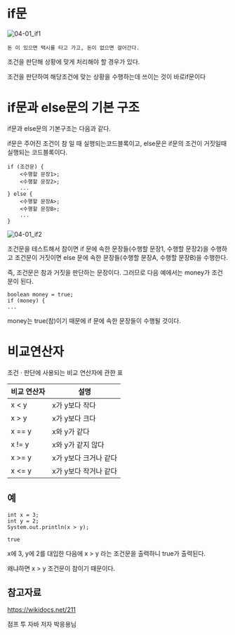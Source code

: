 if문
====

![04-01_if1](https://github.com/user-attachments/assets/0bfd5050-7e23-4919-8b34-889184ce3e21)

    돈 이 있으면 택시를 타고 가고, 돈이 없으면 걸어간다.


조건을 판단해 상황에 맞게 처리해야 할 경우가 있다.

조건을 판단하여 해당조건에 맞는 상황을 수행하는데 쓰이는 것이 바로if문이다

if문과 else문의 기본 구조
===


 if문과 else문의 기본구조는 다음과 같다. 
 
 if문은 주어진 조건이 참 일 때 실행되는코드블록이고, else문은 if문의 조건이 거짓일때 실행되는 코드블록이다.

    if (조건문) {
        <수행할 문장1>;
        <수행할 문장2>;
        ...
    } else {
        <수행할 문장A>;
        <수행할 문장B>;
        ...
    }

![04-01_if2](https://github.com/user-attachments/assets/61e2b6a1-272b-4d36-b88f-8553d2d3a3eb)

조건문을 테스트해서 참이면 if 문에 속한 문장들(수행할 문장1, 수행할 문장2)을 수행하고 조건문이 거짓이면 else 문에 속한 문장들(수행할 문장A, 수행할 문장B)을 수행한다. 

즉, 조건문은 참과 거짓을 판단하는 문장이다. 그러므로 다음 예에서는 money가 조건문이 된다.


    boolean money = true;
    if (money) {
    ...


money는 true(참)이기 때문에 if 문에 속한 문장들이 수행될 것이다.


비교연산자
===

조건 · 판단에 사용되는 비교 연산자에 관한 표

|비교 연산자|	설명|
|------|---|
|x < y	|x가 y보다 작다|
|x > y	|x가 y보다 크다|
|x == y	|x와 y가 같다|
|x != y	|x와 y가 같지 않다|
|x >= y	|x가 y보다 크거나 같다|
|x <= y	|x가 y보다 작거나 같다|

예
--

    int x = 3;
    int y = 2;
    System.out.println(x > y);

    true

x에 3, y에 2를 대입한 다음에 x > y 라는 조건문을 출력하니 true가 출력된다. 

왜냐하면 x > y 조건문이 참이기 때문이다.







참고자료
---

https://wikidocs.net/211

점프 투 자바 저자 박응용님




